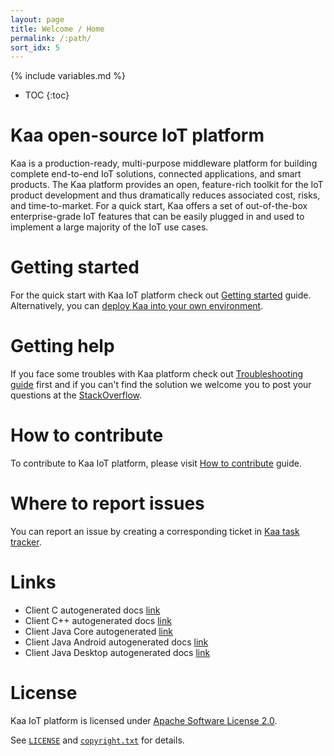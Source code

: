 ```yaml
---
layout: page
title: Welcome / Home
permalink: /:path/
sort_idx: 5
---
```


{% include variables.md %}
* TOC
{:toc}

# Kaa open-source IoT platform
Kaa is a production-ready, multi-purpose middleware platform for building complete end-to-end IoT solutions, connected applications, and smart products. The Kaa platform provides an open, feature-rich toolkit for the IoT product development and thus dramatically reduces associated cost, risks, and time-to-market. For a quick start, Kaa offers a set of out-of-the-box enterprise-grade IoT features that can be easily plugged in and used to implement a large majority of the IoT use cases.

# Getting started
For the quick start with Kaa IoT platform check out [Getting started]({{root_url}}Getting-started/) guide.
Alternatively, you can [deploy Kaa into your own environment]({{root_url}}Administration-guide/System-installation/Single-node-installation/).

# Getting help
If you face some troubles with Kaa platform check out [Troubleshooting guide]({{root_url}}Administration-guide/Troubleshooting/) first and if you can't find the solution we welcome you to post your questions at the [StackOverflow](http://stackoverflow.com/questions/tagged/kaa).

# How to contribute
To contribute to Kaa IoT platform, please visit [How to contribute]({{root_url}}Customization-guide/How-to-contribute/) guide.

# Where to report issues
You can report an issue by creating a corresponding ticket in [Kaa task tracker](http://jira.kaaproject.org/browse/KAA/).

# Links

* Client C autogenerated docs [link]({{site.baseurl}}/autogen-docs/client-c/{{version}}/)
* Client C++ autogenerated docs  [link]({{site.baseurl}}/autogen-docs/client-cpp/{{version}}/)
* Client Java Core autogenerated [link]({{site.baseurl}}/autogen-docs/client-java-core/{{version}}/)
* Client Java Android autogenerated docs [link]({{site.baseurl}}/autogen-docs/client-java-android/{{version}}/)
* Client Java Desktop autogenerated docs [link]({{site.baseurl}}/autogen-docs/client-java-android/{{version}}/)

# License
Kaa IoT platform is licensed under [Apache Software License 2.0](http://www.apache.org/licenses/LICENSE-2.0).

See [`LICENSE`]({{github_url}}LICENSE) and [`copyright.txt`]({{github_url}}copyright.txt) for details.